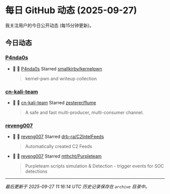 # 每日 GitHub 动态 (2025-09-27)

我关注用户的今日公开动态 (每15分钟更新)。

## 今日动态

### [P4nda0s](https://github.com/P4nda0s)
- 🌟 👤 [P4nda0s](https://github.com/P4nda0s) Starred [smallkirby/kernelpwn](https://github.com/smallkirby/kernelpwn)
  > kernel-pwn and writeup collection

### [cn-kali-team](https://github.com/cn-kali-team)
- 🌟 👤 [cn-kali-team](https://github.com/cn-kali-team) Starred [zesterer/flume](https://github.com/zesterer/flume)
  > A safe and fast multi-producer, multi-consumer channel.

### [reveng007](https://github.com/reveng007)
- 🌟 👤 [reveng007](https://github.com/reveng007) Starred [drb-ra/C2IntelFeeds](https://github.com/drb-ra/C2IntelFeeds)
  > Automatically created C2 Feeds
- 🌟 👤 [reveng007](https://github.com/reveng007) Starred [mthcht/Purpleteam](https://github.com/mthcht/Purpleteam)
  > Purpleteam scripts simulation & Detection - trigger events for SOC detections


---
*最后更新于 2025-09-27 11:16:14 UTC*
*历史记录保存在 `archive` 目录中。*
